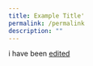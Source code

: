 ```yaml
---
title: Example Title'
permalink: /permalink
description: ""
---
```


i have been  <a href = "https://www.google.com">edited</a>